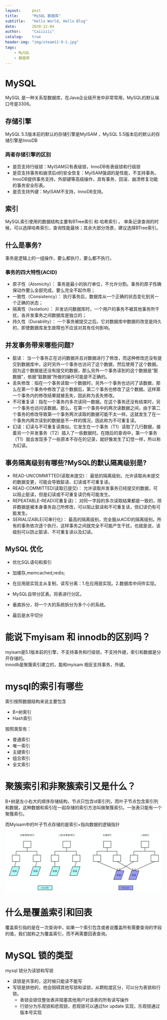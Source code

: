 ```yaml
---
layout:     post
title:      "MySQL 数据库"
subtitle:   "Hello World, Hello Blog"
date:       2020-12-04
author:     "Caiiiiii"
catalog:    true
header-img: "img/steam12-9-1.jpg"
tags:
    - MySQL
    - 数据库  
---
```


# MySQL
MySQL 是一种关系型数据库，在Java企业级开发中非常常用，MySQL的默认端口号是3306。



## 存储引擎
MySQL 5.5版本前的默认的存储引擎是MyISAM ，MySQL 5.5版本后的默认的存储引擎是InnoDB

### 两者存储引擎的区别

 - 是否支持行级锁：MyISAM只有表级锁，InnoDB有表级锁和行级锁
 - 是否支持事务和崩溃后d的安全恢复：MyISAM强调的是性能，不支持事务。InnoDB提供事务支持，外部键等高级操作，具有事务、回滚、崩溃修复功能的事务安全形表。
 - 是否支持外键：MyISAM不支持，InnoDB支持。

 ## 索引
MySQL索引使用的数据结构主要有BTree索引 和 哈希索引 。
单条记录查询的时候，可以选择哈希索引，查询性能最快；其余大部分场景，建议选择BTree索引。


## 什么是事务?
事务是逻辑上的一组操作，要么都执行，要么都不执行。

### 事务的四大特性(ACID)
 - 原子性（Atomicity）： 事务是最小的执行单位，不允许分割。事务的原子性确保动作要么全部完成，要么完全不起作用；
 - 一致性（Consistency）： 执行事务后，数据库从一个正确的状态变化到另一个正确的状态；
 - 隔离性（Isolation）： 并发访问数据库时，一个用户的事务不被其他事务所干扰，各并发事务之间数据库是独立的；
 - 持久性（Durability）： 一个事务被提交之后。它对数据库中数据的改变是持久的，即使数据库发生故障也不应该对其有任何影响。


## 并发事务带来哪些问题?
 - 脏读： 当一个事务正在访问数据并且对数据进行了修改，而这种修改还没有提交到数据库中，这时另外一个事务也访问了这个数据，然后使用了这个数据。因为这个数据是还没有提交的数据，那么另外一个事务读到的这个数据是“脏数据”，依据“脏数据”所做的操作可能是不正确的。
 - 丢失修改：指在一个事务读取一个数据时，另外一个事务也访问了该数据，那么在第一个事务中修改了这个数据后，第二个事务也修改了这个数据。这样第一个事务内的修改结果就被丢失，因此称为丢失修改。
 - 不可重复读：指在一个事务内多次读同一数据。在这个事务还没有结束时，另一个事务也访问该数据。那么，在第一个事务中的两次读数据之间，由于第二个事务的修改导致第一个事务两次读取的数据可能不太一样。这就发生了在一个事务内两次读到的数据是不一样的情况，因此称为不可重复读。
 - 幻读：幻读与不可重复读类似。它发生在一个事务（T1）读取了几行数据，接着另一个并发事务（T2）插入了一些数据时。在随后的查询中，第一个事务（T1）就会发现多了一些原本不存在的记录，就好像发生了幻觉一样，所以称为幻读。

## 事务隔离级别有哪些?MySQL的默认隔离级别是?
 - READ-UNCOMMITTED(读取未提交)： 最低的隔离级别，允许读取尚未提交的数据变更，可能会导致脏读、幻读或不可重复读。
 - READ-COMMITTED(读取已提交)： 允许读取并发事务已经提交的数据，可以阻止脏读，但是幻读或不可重复读仍有可能发生。
 - REPEATABLE-READ(可重复读)： 对同一字段的多次读取结果都是一致的，除非数据是被本身事务自己所修改，可以阻止脏读和不可重复读，但幻读仍有可能发生。
 - SERIALIZABLE(可串行化)： 最高的隔离级别，完全服从ACID的隔离级别。所有的事务依次逐个执行，这样事务之间就完全不可能产生干扰，也就是说，该级别可以防止脏读、不可重复读以及幻读。


## MySQL 优化

 - 优化SQL语句和索引

 - 加缓存,memcached,redis;

 - 在应用层实现主从复制，读写分离：1.在应用层实现。2.数据库中间件实现。

 - MySQL自带分区表。将表进行分区。

 - 垂直拆分，将一个大的系统拆分为多个小的系统。

 - 最后是水平切分


# 能说下myisam 和 innodb的区别吗？
 myisam是5.1版本前的引擎，不支持事务和行级锁，不支持外键，索引和数据是分开存储的。  
 innodb是聚簇索引建立的，能和myisam 相反支持事务，外键。

# mysql的索引有哪些
索引按照数据结构来说主要包含
 - B+树索引
 - Hash索引

按照类型有：
 - 普通索引
 - 唯一索引
 - 主键索引
 - 组合索引
 - 全文索引

# 聚簇索引和非聚簇索引又是什么？
B+树是左小右大的顺序存储结构，节点只包含id索引列，而叶子节点包含索引列和数据，这种数据和索引在一起存储的索引方法叫做聚簇索引。一张表只能有一个聚簇索引。

而Myisam中的叶子节点存储的是索引+指向数据的逻辑指针

![jucusuoyin](/img/jucusuoyin.jpg)


# 什么是覆盖索引和回表
覆盖索引指的是在一次查询中，如果一个索引包含或者说覆盖所有需要查询的字段的值，我们就称之为覆盖索引，而不再需要回表查询。

# MySQL 锁的类型
mysql 锁分为读锁和写锁  
- 读锁是共享的，这时候只能读不能写  
- 写锁是排他的，他会阻碍其他写锁和读锁，从颗粒度区分，可以分为表锁和行锁。
    - 表锁会锁住整张表并阻塞其他用户对该表的所有读写操作
    - 行锁分为乐观锁和悲观锁，悲观锁可以通过for update 实现，乐观锁通过版本号实现
